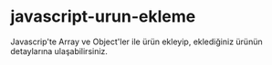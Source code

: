 # javascript-urun-ekleme
Javascrip'te Array ve Object'ler ile ürün ekleyip, eklediğiniz ürünün detaylarına ulaşabilirsiniz.
